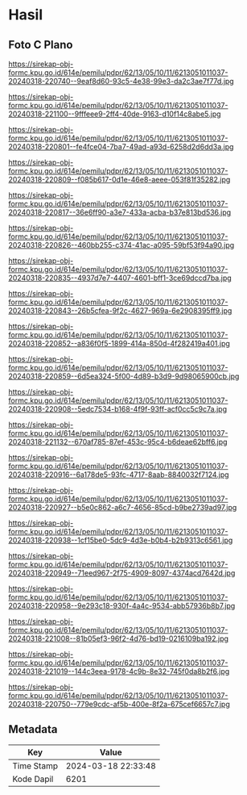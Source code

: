 # Hasil

## Foto C Plano

https://sirekap-obj-formc.kpu.go.id/614e/pemilu/pdpr/62/13/05/10/11/6213051011037-20240318-220740--9eaf8d60-93c5-4e38-99e3-da2c3ae7f77d.jpg

https://sirekap-obj-formc.kpu.go.id/614e/pemilu/pdpr/62/13/05/10/11/6213051011037-20240318-221100--9fffeee9-2ff4-40de-9163-d10f14c8abe5.jpg

https://sirekap-obj-formc.kpu.go.id/614e/pemilu/pdpr/62/13/05/10/11/6213051011037-20240318-220801--fe4fce04-7ba7-49ad-a93d-6258d2d6dd3a.jpg

https://sirekap-obj-formc.kpu.go.id/614e/pemilu/pdpr/62/13/05/10/11/6213051011037-20240318-220809--f085b617-0d1e-46e8-aeee-053f81f35282.jpg

https://sirekap-obj-formc.kpu.go.id/614e/pemilu/pdpr/62/13/05/10/11/6213051011037-20240318-220817--36e6ff90-a3e7-433a-acba-b37e813bd536.jpg

https://sirekap-obj-formc.kpu.go.id/614e/pemilu/pdpr/62/13/05/10/11/6213051011037-20240318-220826--460bb255-c374-41ac-a095-59bf53f94a90.jpg

https://sirekap-obj-formc.kpu.go.id/614e/pemilu/pdpr/62/13/05/10/11/6213051011037-20240318-220835--4937d7e7-4407-4601-bff1-3ce69dccd7ba.jpg

https://sirekap-obj-formc.kpu.go.id/614e/pemilu/pdpr/62/13/05/10/11/6213051011037-20240318-220843--26b5cfea-9f2c-4627-969a-6e2908395ff9.jpg

https://sirekap-obj-formc.kpu.go.id/614e/pemilu/pdpr/62/13/05/10/11/6213051011037-20240318-220852--a836f0f5-1899-414a-850d-4f282419a401.jpg

https://sirekap-obj-formc.kpu.go.id/614e/pemilu/pdpr/62/13/05/10/11/6213051011037-20240318-220859--6d5ea324-5f00-4d89-b3d9-9d98065900cb.jpg

https://sirekap-obj-formc.kpu.go.id/614e/pemilu/pdpr/62/13/05/10/11/6213051011037-20240318-220908--5edc7534-b168-4f9f-93ff-acf0cc5c9c7a.jpg

https://sirekap-obj-formc.kpu.go.id/614e/pemilu/pdpr/62/13/05/10/11/6213051011037-20240318-221132--670af785-87ef-453c-95c4-b6deae62bff6.jpg

https://sirekap-obj-formc.kpu.go.id/614e/pemilu/pdpr/62/13/05/10/11/6213051011037-20240318-220916--6a178de5-93fc-4717-8aab-8840032f7124.jpg

https://sirekap-obj-formc.kpu.go.id/614e/pemilu/pdpr/62/13/05/10/11/6213051011037-20240318-220927--b5e0c862-a6c7-4656-85cd-b9be2739ad97.jpg

https://sirekap-obj-formc.kpu.go.id/614e/pemilu/pdpr/62/13/05/10/11/6213051011037-20240318-220938--1cf15be0-5dc9-4d3e-b0b4-b2b9313c6561.jpg

https://sirekap-obj-formc.kpu.go.id/614e/pemilu/pdpr/62/13/05/10/11/6213051011037-20240318-220949--71eed967-2f75-4909-8097-4374acd7642d.jpg

https://sirekap-obj-formc.kpu.go.id/614e/pemilu/pdpr/62/13/05/10/11/6213051011037-20240318-220958--9e293c18-930f-4a4c-9534-abb57936b8b7.jpg

https://sirekap-obj-formc.kpu.go.id/614e/pemilu/pdpr/62/13/05/10/11/6213051011037-20240318-221008--81b05ef3-96f2-4d76-bd19-0216109ba192.jpg

https://sirekap-obj-formc.kpu.go.id/614e/pemilu/pdpr/62/13/05/10/11/6213051011037-20240318-221019--144c3eea-9178-4c9b-8e32-745f0da8b2f6.jpg

https://sirekap-obj-formc.kpu.go.id/614e/pemilu/pdpr/62/13/05/10/11/6213051011037-20240318-220750--779e9cdc-af5b-400e-8f2a-675cef6657c7.jpg


## Metadata

| Key        | Value               |
| ---------- | ------------------- |
| Time Stamp | 2024-03-18 22:33:48 |
| Kode Dapil | 6201                |



